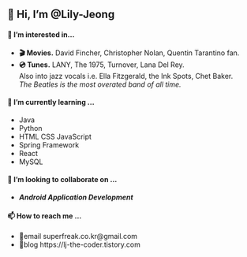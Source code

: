 <div>
  <p><h2>👋 Hi, I’m <b>@Lily-Jeong</b></h2></p>
  <p>
    <h4>👀 I’m interested in...</h4>
    <ul>
      <li><b>🎬 Movies.</b> David Fincher, Christopher Nolan, Quentin Tarantino fan.</li>
      <li>
        <b>💿 Tunes.</b> LANY, The 1975, Turnover, Lana Del Rey.<br>
        Also into jazz vocals i.e. Ella Fitzgerald, the Ink Spots, Chet Baker.
        <br>
        <i>The Beatles is the most overated band of all time.</i>
      </li>
    </ul>
  </p>
  <p>
    <h4>🌱 I’m currently learning ...</h4>
    <ul>
      <li>Java</li>
      <li>Python</li>
      <li>HTML CSS JavaScript</li>
      <li>Spring Framework</li>
      <li>React</li>
      <li>MySQL</li>
    </ul>
  </p>
  <p>
    <h4>💞️ I’m looking to collaborate on ...</h4>
    <ul list-type:none;>
      <li><b><i>Android Application Development</i></b></li>
    </ul> 
  </p>
  <p>
    <h4>📫 How to reach me ...</h4>
    <ul>
      <li>📩email superfreak.co.kr@gmail.com</li>
      <li>📗blog https://lj-the-coder.tistory.com</li>
    </ul>
  </p>
</div>
<!---
Lily-Jeong/Lily-Jeong is a ✨ special ✨ repository because its `README.md` (this file) appears on your GitHub profile.
You can click the Preview link to take a look at your changes.
--->
